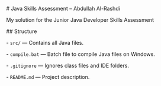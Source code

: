 \# Java Skills Assessment – Abdullah Al-Rashdi



My solution for the Junior Java Developer Skills Assessment



\## Structure

\- `src/` — Contains all Java files.

\- `compile.bat` — Batch file to compile Java files on Windows.

\- `.gitignore` — Ignores class files and IDE folders.

\- `README.md` — Project description.



